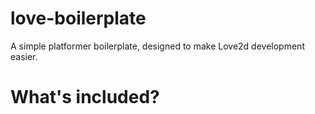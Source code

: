 # love-boilerplate
A simple platformer boilerplate, designed to make Love2d development easier.

# What's included?
